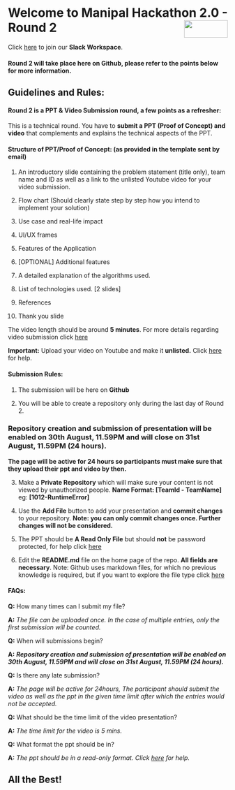 # Welcome to Manipal Hackathon 2.0 - Round 2 <img align="right" width="100" height="40" src="https://hackathon.techtatva.in/images/lighttheme/logo1.svg">

Click [here]( https://join.slack.com/t/manipalhackathon/shared_invite/zt-gu4o741v-97X4GUIxBlOBuDwhBah3cw) to join our **Slack Workspace**.

#### Round 2 will take place here on Github, please refer to the points below for more information.

## Guidelines and Rules:

#### Round 2 is a PPT & Video Submission round, a few points as a refresher:

This is a technical round. You have to **submit a PPT (Proof of Concept) and video** that complements and explains the technical aspects of the PPT.

#### Structure of PPT/Proof of Concept: (as provided in the template sent by email)

1. An introductory slide containing the problem statement (title only), team name and ID as well as a link to the unlisted Youtube video for your video submission.

2. Flow chart (Should clearly state step by step how you intend to implement your solution)

3. Use case and real-life impact

4. UI/UX frames

5. Features of the Application

6. [OPTIONAL] Additional features

7. A detailed explanation of the algorithms used.

8. List of technologies used. [2 slides]

9. References

10. Thank you slide

The video length should be around **5 minutes**. For more details regarding video submission click [here](https://hackathon.techtatva.in/hackathon.pdf)

**Important:** Upload your video on Youtube and make it **unlisted.** Click [here](https://support.google.com/youtube/answer/157177?hl=en&co=GENIE.Platform%3DAndroid&oco=0) for help.

#### Submission Rules:

1) The submission will be here on **Github**

2) You will be able to create a repository only during the last day of Round 2.

### Repository creation and submission of presentation will be enabled on 30th August, 11.59PM and will close on 31st August, 11.59PM (24 hours).

**The page will be active for 24 hours so participants must make sure that they upload their ppt and video by then.**

3) Make a **Private Repository** which will make sure your content is not viewed by unauthorized people.
 **Name Format: [TeamId - TeamName]** eg: **[1012-RuntimeError]** 

4) Use the **Add File** button to add your presentation and **commit changes** to your repository. 
**Note: you can only commit changes once. Further changes will not be considered.**

5) The PPT should be **A Read Only File** but should **not** be password protected, for help click [here](https://passper.imyfone.com/powerpoint/how-to-make-powerpoint-read-only/#:~:text=Step%201%3A%20Open%20the%20document,%22OK%22%20again%20to%20confirm.)  

6) Edit the **README.md** file on the home page of the repo. **All fields are necessary**. Note: Github uses markdown files, for which no previous knowledge is required, but if you want to explore the file type click [here](https://guides.github.com/features/mastering-markdown/)

#### FAQs:

**Q:** How many times can I submit my file?

**A:** *The file can be uploaded once. In the case of multiple entries, only the first submission will be counted.*

**Q:** When will submissions begin?

**A:**  ***Repository creation and submission of presentation will be enabled on 30th August, 11.59PM and will close on 31st August, 11.59PM (24 hours).***

**Q:** Is there any late submission?

**A:** *The page will be active for 24hours, The participant should submit the video as well as the ppt in the given time limit after which the entries would not be accepted.*

**Q:** What should be the time limit of the video presentation?

**A:**  *The time limit for the video is 5 mins.*

**Q:** What format the ppt should be in?

**A:** *The ppt should be in a read-only format. Click [here](https://passper.imyfone.com/powerpoint/how-to-make-powerpoint-read-only/#:~:text=Step%201%3A%20Open%20the%20document,%22OK%22%20again%20to%20confirm.) for help.*

## All the Best!
